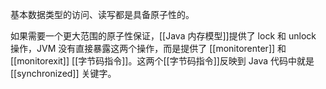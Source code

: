 基本数据类型的访问、读写都是具备原子性的。

如果需要一个更大范围的原子性保证，[[Java 内存模型]]提供了 lock 和 unlock 操作，JVM 没有直接暴露这两个操作，而是提供了 [[monitorenter]] 和 [[monitorexit]] [[字节码指令]]。这两个[[字节码指令]]反映到 Java 代码中就是 [[synchronized]] 关键字。